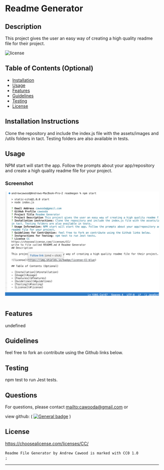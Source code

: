 # Readme Generator
## Description

This project gives the user an easy way of creating a high quality readme file for their project.

![license](https://img.shields.io/badge/license-CC-blue)

## Table of Contents (Optional)

- [Installation](#installation)
- [Usage](#usage)
- [Features](#features)
- [Guidelines](#guidelines)
- [Testing](#testing)
- [License](#license)

## Installation Instructions

Clone the repository and include the index.js file with the assets/images and /utils folders in tact. Testing folders are also available in tests.

## Usage
NPM start will start the app. Follow the prompts about your app/repository and create a high quality readme file for your project.

### Screenshot

![alt text](./assets/images/screenshot.png)

```md

```

## Features
undefined

## Guidelines
feel free to fork an contribute using the Github links below.

## Testing
npm test to run Jest tests.

## Questions

For questions, please contact <mailto:cawooda@gmail.com> or 

view github:
(
    [![General badge](https://img.shields.io/badge/Github-profile-green.svg)](https://github.com/cawooda)
    )
<cawooda>

## License

<https://choosealicense.com/licenses/CC/>


        
    Readme File Generator by Andrew Cawood is marked with CC0 1.0 
    ;
    

---


  